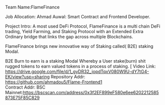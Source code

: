 Team Name:FlameFinance

Job Allocation:
    Ahmad Auwal: Smart Contract and Frontend Developer.

Project Intro: A most used DeFi Protocol, FlameFinance is a multi chain DeFi trading, Yield Farming, and Staking Protocol with an Extended Extra Ordinary bridge that links the gap across multiple Blockchains.

FlameFinance brings new innovative way of Staking called( B2E) staking Modal.

B2E Burn to earn is a staking Modal Whereby a User stake(burn) shit rugged tokens to earn valued tokens in a process of staking.
[
Video Link:
     https://drive.google.com/file/d/1_gyDR32_jopdTqxV080W9U-dY7tG4-EK/view?usp=sharing
Repository Addr:
     https://github.com/ahmadou5/Flame-Frontend1    
Contract Addr:
     BSC Mainnet:https://bscscan.com/address/0x3f2EF899eF580e6ee6202212585873E75F85C829
